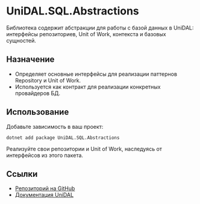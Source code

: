 # UniDAL.SQL.Abstractions

Библиотека содержит абстракции для работы с базой данных в UniDAL: интерфейсы репозиториев, Unit of Work, контекста и базовых сущностей.

## Назначение

- Определяет основные интерфейсы для реализации паттернов Repository и Unit of Work.
- Используется как контракт для реализации конкретных провайдеров БД.

## Использование

Добавьте зависимость в ваш проект:

```shell
dotnet add package UniDAL.SQL.Abstractions
```

Реализуйте свои репозитории и Unit of Work, наследуясь от интерфейсов из этого пакета.

## Ссылки

- [Репозиторий на GitHub](https://github.com/YagudinAleksandr/UniDAL)
- [Документация UniDAL](https://github.com/YagudinAleksandr/UniDAL#readme) 